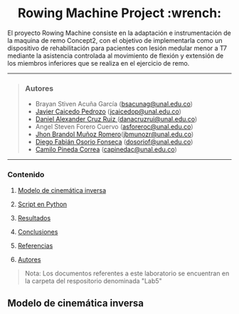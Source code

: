 
<h1 align="center"> Rowing Machine Project :wrench: </h1> 

El proyecto Rowing Machine consiste en la adaptación e instrumentación de la maquina de remo Concept2, con el objetivo de implementarla como un dispositivo de rehabilitación para pacientes con lesión medular menor a T7 mediante la asistencia controlada al movimiento de flexión y extensión de los miembros inferiores que se realiza en el ejercicio de remo. 

---
> ### Autores
> - Brayan Stiven Acuña García (bsacunag@unal.edu.co)
> - [Javier Caicedo Pedrozo](https://github.com/jcaicedop)   (jcaicedop@unal.edu.co)
> - [Daniel Alexander Cruz Ruiz ](https://github.com/Danacruzrui) (danacruzrui@unal.edu.co) 
> - Angel Steven Forero Cuervo (asforeroc@unal.edu.co)
> - [Jhon Brandol Muñoz Romero](https://github.com/Jhonbrando)(jbmunozr@unal.edu.co)
> - [Diego Fabián Osorio Fonseca](https://github.com/dosoriof) (dosoriof@unal.edu.co)
> - [Camilo Pineda Correa](https://github.com/capinedac) (capinedac@unal.edu.co)
---
### Contenido

1. [Modelo de cinemática inversa](#modelo-de-cinemática-inversa)
1. [Script en Python](#script-en-python-snake)
1. [Resultados](#resultados)
3. [Conclusiones](#conclusiones-page_facing_up)
5. [Referencias](#referencias-openbook)

6. [Autores](#autores-blacknib)

>Nota: Los documentos referentes a este laboratorio se encuentran en la carpeta del respositorio denominada "Lab5"

## Modelo de cinemática inversa
